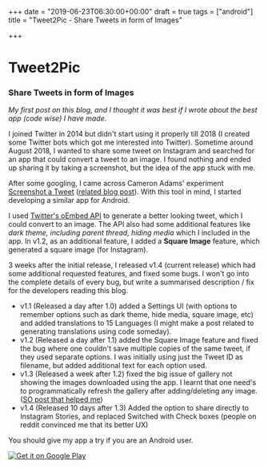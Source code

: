 +++
date = "2019-06-23T06:30:00+00:00"
draft = true
tags = ["android"]
title = "Tweet2Pic - Share Tweets in form of Images"

+++
# Tweet2Pic

### Share Tweets in form of Images

_My first post on this blog, and I thought it was best if I wrote about the best app (code wise) I have made._

I joined Twitter in 2014 but didn't start using it properly till 2018 (I created some Twitter bots which got me interested into Twitter). Sometime around August 2018, I wanted to share some tweet on Instagram and searched for an app that could convert a tweet to an image. I found nothing and ended up sharing it by taking a screenshot, but the idea of the app stuck with me.

After some googling, I came across Cameron Adams' experiment [Screenshot a Tweet](http://themaninblue.com/experiment/screenshot-a-tweet/) ([related blog post](https://themaninblue.com/2018/03/26/screenshot-a-tweet/)). With this tool in mind, I started developing a similar app for Android.

I used [Twitter's oEmbed API](https://developer.twitter.com/en/docs/tweets/post-and-engage/api-reference/get-statuses-oembed.html) to generate a better looking tweet, which I could convert to an image. The API also had some additional features like _dark theme, including parent thread, hiding media_ which I included in the app. In v1.2, as an additional feature, I added a **Square Image** feature, which generated a square image (for Instagram).

3 weeks after the initial release, I released v1.4 (current release) which had some additional requested features, and fixed some bugs. I won't go into the complete details of every bug, but write a summarised description / fix for the developers reading this blog.

* v1.1 (Released a day after 1.0) added a Settings UI (with options to remember options such as dark theme, hide media, square image, etc) and added translations to 15 Languages (I might make a post related to generating translations using code someday).
* v1.2 (Released a day after 1.1) added the Square Image feature and fixed the bug where one couldn't save multiple copies of the same tweet, if they used separate options. I was initially using just the Tweet ID as filename, but added additional text for each option used.
* v1.3 (Released a week after 1.2) fixed the big issue of gallery not showing the images downloaded using the app. I learnt that one need's to programmatically refresh the gallery after adding/deleting any image. ([SO post that helped me](https://stackoverflow.com/questions/2170214/image-saved-to-sdcard-doesnt-appear-in-androids-gallery-app))
* v1.4 (Released 10 days after 1.3) Added the option to share directly to Instagram Stories, and replaced Switched with Check boxes (people on reddit convinced me that its better UX)

You should give my app a try if you are an Android user.

[![Get it on Google Play](https://play.google.com/intl/en_us/badges/images/generic/en_badge_web_generic.png "Google Play Badge")](https://play.google.com/store/apps/details?id=org.hackesta.tweet2pic&pcampaignid=MKT-Other-global-all-co-prtnr-py-PartBadge-Mar2515-1)
